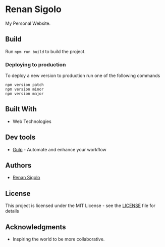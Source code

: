 # Renan Sigolo

My Personal Website.

## Build

Run `npm run build` to build the project.

### Deploying to production

To deploy a new version to production run one of the following commands

```
npm version patch
npm version minor
npm version major
```

## Built With

* Web Technologies

## Dev tools

* [Gulp](https://gulpjs.com/) - Automate and enhance your workflow

## Authors

* [Renan Sigolo](https://github.com/renansigolo)

## License

This project is licensed under the MIT License - see the [LICENSE](LICENSE) file for details

## Acknowledgments

* Inspiring the world to be more collaborative.
